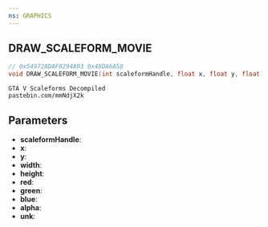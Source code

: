 ```yaml
---
ns: GRAPHICS
---
```

## DRAW_SCALEFORM_MOVIE

```c
// 0x54972ADAF0294A93 0x48DA6A58
void DRAW_SCALEFORM_MOVIE(int scaleformHandle, float x, float y, float width, float height, int red, int green, int blue, int alpha, int unk);
```

```
GTA V Scaleforms Decompiled  
pastebin.com/mmNdjX2k  
```

## Parameters
* **scaleformHandle**: 
* **x**: 
* **y**: 
* **width**: 
* **height**: 
* **red**: 
* **green**: 
* **blue**: 
* **alpha**: 
* **unk**: 

